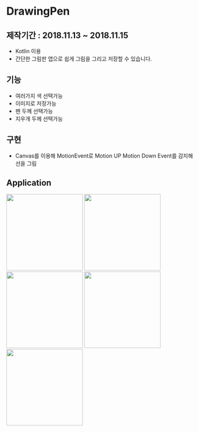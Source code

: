 # DrawingPen
## 제작기간 : 2018.11.13 ~ 2018.11.15
- Kotlin 이용
- 간단한 그림판 앱으로 쉽게 그림을 그리고 저장할 수 있습니다.
## 기능
- 여러가지 색 선택가능
- 이미지로 저장가능
- 펜 두께 선택가능
- 지우개 두께 선택가능

## 구현
- Canvas를 이용해 MotionEvent로 Motion UP Motion Down Event를 감지해 선을 그림

## Application
<div>
<img width="200" src="https://user-images.githubusercontent.com/45057493/102852060-b807cc00-4460-11eb-87bb-18a363e6120f.jpg">
<img width="200" src="https://user-images.githubusercontent.com/45057493/102852122-da99e500-4460-11eb-8f64-704fd242ab13.jpg">
<img width="200" src="https://user-images.githubusercontent.com/45057493/102852128-dcfc3f00-4460-11eb-8894-fbfdf8e4a1a8.jpg">
<img width="200" src="https://user-images.githubusercontent.com/45057493/102852131-df5e9900-4460-11eb-85b7-e83672cb88fe.jpg">
<img width="200" src="https://user-images.githubusercontent.com/45057493/102852135-e1285c80-4460-11eb-8f84-5d1c6841b268.jpg">
</div>
